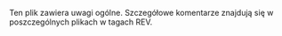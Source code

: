 Ten plik zawiera uwagi ogólne. Szczegółowe komentarze znajdują się w poszczególnych plikach w tagach REV.



